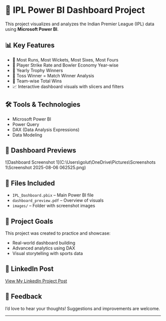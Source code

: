 # 🏏 IPL Power BI Dashboard Project

This project visualizes and analyzes the Indian Premier League (IPL) data using **Microsoft Power BI**.

## 📊 Key Features

- 🧢 Most Runs, Most Wickets, Most Sixes, Most Fours
- 🧮 Player Strike Rate and Bowler Economy Year-wise
- 🥇 Yearly Trophy Winners
- 🎯 Toss Winner = Match Winner Analysis
- 🏏 Team-wise Total Wins
- 📈 Interactive dashboard visuals with slicers and filters

## 🛠 Tools & Technologies

- Microsoft Power BI
- Power Query
- DAX (Data Analysis Expressions)
- Data Modeling

## 📸 Dashboard Previews

![Dashboard Screenshot 1](C:\Users\golut\OneDrive\Pictures\Screenshots 1\Screenshot 2025-08-06 062525.png)

## 📁 Files Included

- `IPL_Dashboard.pbix` – Main Power BI file
- `dashboard_preview.pdf` – Overview of visuals
- `images/` – Folder with screenshot images

## 📌 Project Goals

This project was created to practice and showcase:
- Real-world dashboard building
- Advanced analytics using DAX
- Visual storytelling with sports data

## 🔗 LinkedIn Post

[View My LinkedIn Project Post](www.linkedin.com/in/nitish-kumar-tiwari-7826482b8)

## 🙌 Feedback

I’d love to hear your thoughts! Suggestions and improvements are welcome.

---


